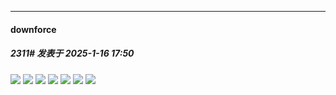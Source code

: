 ﻿
*****

####  downforce  
##### 2311#       发表于 2025-1-16 17:50

<img src="https://p.sda1.dev/21/c5ad9f46b682ccea83e610c35e85b8f0/image.jpg" referrerpolicy="no-referrer">
<img src="https://p.sda1.dev/21/0480120a7b425a1355cfca46f1fe4ec6/image.jpg" referrerpolicy="no-referrer">
<img src="https://p.sda1.dev/21/2ef123bcd5e13738e5b074b4d3f873cd/image.jpg" referrerpolicy="no-referrer">
<img src="https://p.sda1.dev/21/3652a5f327ab4cb69e78b51ba5703cbf/image.jpg" referrerpolicy="no-referrer">
<img src="https://p.sda1.dev/21/435bcf5d1ab419427fdb7e9e18229ade/image.jpg" referrerpolicy="no-referrer">
<img src="https://p.sda1.dev/21/56940853c3a2dca77a4bf5673c1235cc/image.jpg" referrerpolicy="no-referrer">
<img src="https://p.sda1.dev/21/bfe90612e0c673edbf5568117f58adfc/image.jpg" referrerpolicy="no-referrer">

